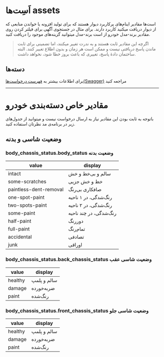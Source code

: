 # اَسِت‌ها assets

است‌ها مقادیر اینام‌های پرکاربرد دیوار هستند که برای تولید افزونه یا خواندن
منابعی که از دیوار دریافت میکنید کاربرد دارند. برای مثال در جستجوی آگهی برای
فیلتر کردن روی مقادیر برند-مدل خودرو از است برند-مدل میتوانید گزینه‌های موجود را دریافت کنید.

> اگرچه این مقادیر ثابت هستند و به ندرت تغییر میکنند، اما تضمینی برای ثابت ماندن پاسخ دریافتی نیست و ممکن است هر زمان و بدون اطلاع تغییر کنند.
> البته ساختمان دادهٔ پاسخ، تغییری که باعث بروز خطا شود، نخواهد داشت.

## دسته‌ها

برای اطلاعات بیشتر به [فهرست درخواست‌ها(Swagger)](/api-doc#tag/assets) مراجعه کنید

---

# مقادیر خاص دسته‌بندی خودرو

باتوجه به ثابت بودن این مقادیر نیاز به ارسال درخواست نیست و میتوانید از جدول‌های زیر در برنامه‌ی مد نظرتان استفاده کنید.

## وضعیت شاسی و بدنه

### body_chassis_status.body_status وضعیت بدنه

| value                  | display                |
| ---------------------- | ---------------------- |
| intact                 | سالم و بی‌خط و خش      |
| some-scratches         | خط و خش جزیی           |
| paintless-dent-removal | صافکاری بی‌رنگ         |
| one-spot-paint         | رنگ‌شدگی، در ۱ ناحیه   |
| two-spots-paint        | رنگ‌شدگی، در ۲ ناحیه   |
| some-paint             | رنگ‌شدگی، در چند ناحیه |
| half-paint             | دوررنگ                 |
| full-paint             | تمام‌رنگ               |
| accidental             | تصادفی                 |
| junk                   | اوراقی                 |

### body_chassis_status.back_chassis_status وضعیت شاسی عقب

| value   | display     |
| ------- | ----------- |
| healthy | سالم و پلمپ |
| damage  | ضربه‌خورده  |
| paint   | رنگ‌شده     |

### body_chassis_status.front_chassis_status وضعیت شاسی جلو

| value   | display     |
| ------- | ----------- |
| healthy | سالم و پلمپ |
| damage  | ضربه‌خورده  |
| paint   | رنگ‌شده     |
